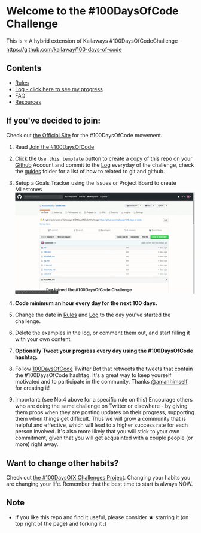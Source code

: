 # Welcome to the #100DaysOfCode Challenge

This is :star: A hybrid extension of Kallaways #100DaysOfCodeChallenge https://github.com/kallaway/100-days-of-code

## Contents

* [Rules](rules.md)
* [Log - click here to see my progress](log.md)
* [FAQ](FAQ.md)
* [Resources](resources.md)

## If you've decided to join:

Check out [the Official Site](http://100daysofcode.com/) for the #100DaysOfCode movement.

1. Read [Join the #100DaysOfCode](https://medium.freecodecamp.com/join-the-100daysofcode-556ddb4579e4)
2. Click the `Use this template` button to create a copy of this repo on your [Github](https://github.com) Account and commit to the [Log](log.md) everyday of the challenge, check the [guides](guides) folder for a list of how to related to git and github.
3. Setup a Goals Tracker using the Issues or Project Board to create Milestones
![gitprojects](guides/github-projects.gif)

4. **Code minimum an hour every day for the next 100 days.**
5. Change the date in [Rules](rules.md) and [Log](log.md) to the day you've started the challenge.
6. Delete the examples in the log, or comment them out, and start filling it with your own content.
7. **Optionally Tweet your progress every day using the #100DaysOfCode hashtag.**
8. Follow [100DaysOfCode](https://twitter.com/_100DaysOfCode) Twitter Bot that retweets the tweets that contain the #100DaysOfCode hashtag. It's a great way to keep yourself motivated and to participate in the community. Thanks [@amanhimself](https://twitter.com/amanhimself) for creating it!
9. Important: (see No.4 above for a specific rule on this) Encourage others who are doing the same challenge on Twitter or elsewhere - by giving them props when they are posting updates on their progress, supporting them when things get difficult. Thus we will grow a community that is helpful and effective, which will lead to a higher success rate for each person involved. It's also more likely that you will stick to your own commitment, given that you will get acquainted with a couple people (or more) right away.

## Want to change other habits?

Check out [the #100DaysOfX Challenges Project](http://100daysofx.com/). Changing your habits you are changing your life. Remember that the best time to start is always NOW.

## Note

* If you like this repo and find it useful, please consider &#9733; starring it (on top right of the page) and forking it :)
